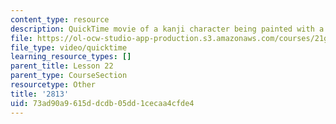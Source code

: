 ```yaml
---
content_type: resource
description: QuickTime movie of a kanji character being painted with a brush.
file: https://ol-ocw-studio-app-production.s3.amazonaws.com/courses/21g-504-japanese-iv-spring-2009/73ad90a9615ddcdb05dd1cecaa4cfde4_2813.mov
file_type: video/quicktime
learning_resource_types: []
parent_title: Lesson 22
parent_type: CourseSection
resourcetype: Other
title: '2813'
uid: 73ad90a9-615d-dcdb-05dd-1cecaa4cfde4
---
```

